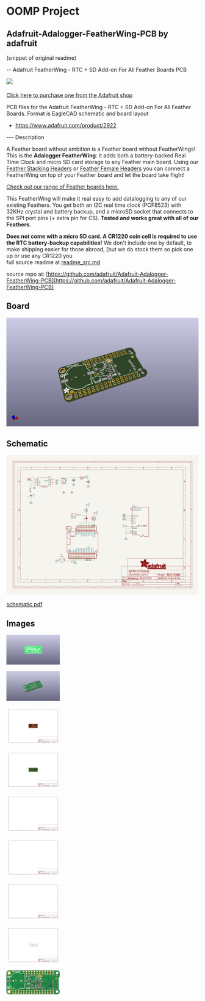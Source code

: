 # OOMP Project  
## Adafruit-Adalogger-FeatherWing-PCB  by adafruit  
  
(snippet of original readme)  
  
-- Adafruit FeatherWing - RTC + SD Add-on For All Feather Boards PCB  
  
<a href="http://www.adafruit.com/products/2922"><img src="assets/2922.jpg?raw=true" width="500px"><br/>  
Click here to purchase one from the Adafruit shop</a>  
  
PCB files for the Adafruit FeatherWing - RTC + SD Add-on For All Feather Boards. Format is EagleCAD schematic and board layout  
* https://www.adafruit.com/product/2922  
  
--- Description  
  
A Feather board without ambition is a Feather board without FeatherWings! This is the **Adalogger FeatherWing**: it adds both a battery-backed Real Time Clock and micro SD card storage to any Feather main board. Using our [Feather Stacking Headers](https://www.adafruit.com/products/2830) or [Feather Female Headers](http://www.adafruit.com/products/2886) you can connect a FeatherWing on top of your Feather board and let the board take flight!  
  
[Check out our range of Feather boards here.](https://www.adafruit.com/feather)  
  
This FeatherWing will make it real easy to add datalogging to any of our existing Feathers. You get both an I2C real time clock (PCF8523) with 32KHz crystal and battery backup, and a microSD socket that connects to the SPI port pins (+ extra pin for CS). **Tested and works great with all of our Feathers.**  
  
**Does not come with a micro SD card. A CR1220 coin cell is required to use the RTC battery-backup capabilities!** We don't include one by default, to make shipping easier for those abroad, [but we do stock them so pick one up or use any CR1220 you   
  full source readme at [readme_src.md](readme_src.md)  
  
source repo at: [https://github.com/adafruit/Adafruit-Adalogger-FeatherWing-PCB](https://github.com/adafruit/Adafruit-Adalogger-FeatherWing-PCB)  
## Board  
  
[![working_3d.png](working_3d_600.png)](working_3d.png)  
## Schematic  
  
[![working_schematic.png](working_schematic_600.png)](working_schematic.png)  
  
[schematic pdf](working_schematic.pdf)  
## Images  
  
[![working_3D_bottom.png](working_3D_bottom_140.png)](working_3D_bottom.png)  
  
[![working_3D_top.png](working_3D_top_140.png)](working_3D_top.png)  
  
[![working_assembly_page_01.png](working_assembly_page_01_140.png)](working_assembly_page_01.png)  
  
[![working_assembly_page_02.png](working_assembly_page_02_140.png)](working_assembly_page_02.png)  
  
[![working_assembly_page_03.png](working_assembly_page_03_140.png)](working_assembly_page_03.png)  
  
[![working_assembly_page_04.png](working_assembly_page_04_140.png)](working_assembly_page_04.png)  
  
[![working_assembly_page_05.png](working_assembly_page_05_140.png)](working_assembly_page_05.png)  
  
[![working_assembly_page_06.png](working_assembly_page_06_140.png)](working_assembly_page_06.png)  
  
[![working_top.png](working_top_140.png)](working_top.png)  
